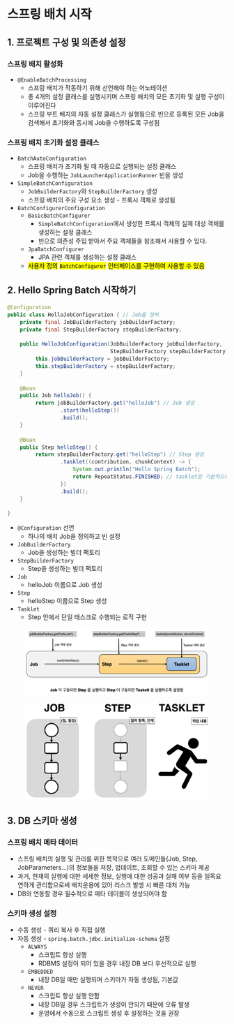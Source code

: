 # 스프링 배치 시작

## 1. 프로젝트 구성 및 의존성 설정

### 스프링 배치 활성화

* `@EnableBatchProcessing`&#x20;
  * 스프링 배치가 작동하기 위해 선언해야 하는 어노테이션
  * 총 4개의 설정 클래스를 실행시키며 스프링 배치의 모든 초기화 및 실행 구성이 이루어진다
  * 스프링 부트 배치의 자동 설정 클래스가 실행됨으로 빈으로 등록된 모든 Job을 검색해서 초기화와 동시에 Job을 수행하도록 구성됨

### 스프링 배치 초기화 설정 클래스

* `BatchAutoConfiguration`
  * 스프링 배치가 초기화 될 때 자동으로 실행되는 설정 클래스
  * Job을 수행하는 `JobLauncherApplicationRunner` 빈을 생성
* `SimpleBatchConfiguration`
  * `JobBuilderFactory`와 `StepBuilderFactory` 생성
  * 스프링 배치의 주요 구성 요소 생성 - 프록시 객체로 생성됨
* `BatchConfigurerConfiguration`
  * `BasicBatchConfigurer`
    * `SimpleBatchConfiguration`에서 생성한 프록시 객체의 실제 대상 객체를 생성하는 설정 클래스
    * 빈으로 의존성 주입 받아서 주요 객체들을 참조해서 사용할 수 있다.
  * `JpaBatchConfigurer`
    * JPA 관련 객체를 생성하는 설정 클래스
  * <mark style="background-color:yellow;">사용자 정의</mark> <mark style="background-color:yellow;"></mark><mark style="background-color:yellow;">`BatchConfigurer`</mark> <mark style="background-color:yellow;"></mark><mark style="background-color:yellow;">인터페이스를 구현하여 사용할 수 있음</mark>

## 2. Hello Spring Batch 시작하기

```java
@Configuration
public class HelloJobConfiguration { // Job을 정의
    private final JobBuilderFactory jobBuilderFactory;
    private final StepBuilderFactory stepBuilderFactory;
    
    public HelloJobConfiguration(JobBuilderFactory jobBuilderFactory, 
                                 StepBuilderFactory stepBuilderFactory) {
         this.jobBuilderFactory = jobBuilderFactory;
         this.stepBuilderFactory = stepBuilderFactory;
    }
    
    @Bean
    public Job helloJob() {
         return jobBuilderFactory.get("helloJob") // Job 생성
                 .start(helloStep())
                 .build();
    }
    
    @Bean
    public Step helloStep() {
         return stepBuilderFactory.get("helloStep") // Step 생성
                 .tasklet((contribution, chunkContext) -> {
                     System.out.println("Hello Spring Batch");
                     return RepeatStatus.FINISHED; // tasklet은 기본적으로 무한 반복이지만 RepeatStatus.FINISHED 또는 null을 리턴해주면 1번만 실행하고 종료한다.
                 })
                 .build();
    }
    
}
```

* `@Configuration` 선언
  * 하나의 배치 Job을 정의하고 빈 설정
* `JobBuilderFactory`
  * Job을 생성하는 빌더 팩토리
* `StepBuilderFactory`
  * Step을 생성하는 빌더 팩토리
* `Job`
  * helloJob 이름으로 Job 생성
* `Step`
  * helloStep 이름으로 Step 생성
* `Tasklet`
  * Step 안에서 단일 태스크로 수행되는 로직 구현

<figure><img src="../../.gitbook/assets/image.png" alt=""><figcaption></figcaption></figure>

<figure><img src="../../.gitbook/assets/image (4).png" alt=""><figcaption></figcaption></figure>

## 3. DB 스키마 생성

### 스프링 배치 메타 데이터

* 스프링 배치의 실행 및 관리를 위한 목적으로 여러 도메인들(Job, Step, JobParameters...)의 정보들을 저장, 업데이트, 조회할 수 있는 스키마 제공
* 과거, 현재의 실행에 대한 세세한 정보, 실행에 대한 성공과 실패 여부 등을 일목요연하게 관리함으로써 배치운용에 있어 리스크 발생 시 빠른 대처 가능
* DB와 연동할 경우 필수적으로 메타 테이블이 생성되어야 함

### 스키마 생성 설정

* 수동 생성 - 쿼리 복사 후 직접 실행
* 자동 생성 - `spring.batch.jdbc.initialize-schema` 설정
  * &#x20;`ALWAYS`
    * 스크립트 항상 실행
    * RDBMS 설정이 되어 있을 경우 내장 DB 보다 우선적으로 실행
  * `EMBEDDED`
    * 내장 DB일 때만 실행되며 스키마가 자동 생성됨, 기본값
  * `NEVER`
    * 스크립트 항상 실행 안함
    * 내장 DB일 경우 스크립트가 생성이 안되기 때문에 오류 발생
    * 운영에서 수동으로 스크립트 생성 후 설정하는 것을 권장
